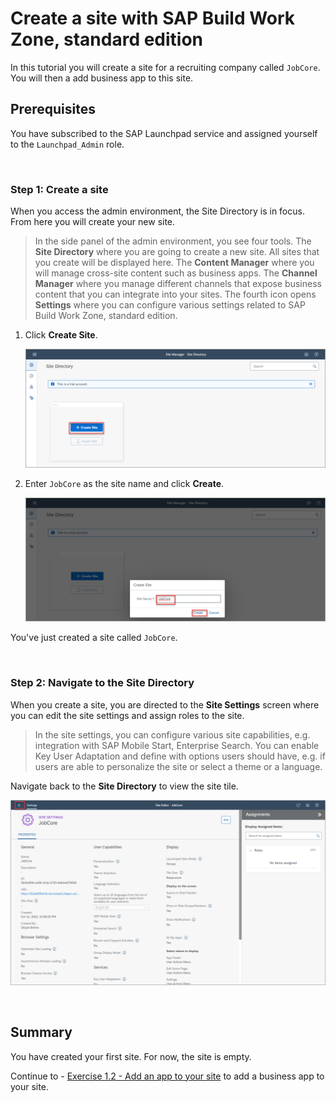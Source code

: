 
# Create a site with SAP Build Work Zone, standard edition

In this tutorial you will create a site for a recruiting company called `JobCore`. You will then a add business app to this site.

## Prerequisites
You have subscribed to the SAP Launchpad service and assigned yourself to the `Launchpad_Admin` role.

<br>

### Step 1: Create a site

When you access the admin environment, the Site Directory is in focus. From here you will create your new site.

> In the side panel of the admin environment, you see four tools. The **Site Directory** where you are going to create a new site. All sites that you create will be displayed here. The **Content Manager** where you will manage cross-site content such as business apps. The **Channel Manager** where you manage different channels that expose business content that you can integrate into your sites. The fourth icon opens **Settings** where you can configure various settings related to SAP Build Work Zone, standard edition.


1. Click **Create Site**.

    ![Create site](../ex1.2/images/1a-create-new-site.png)

2. Enter `JobCore` as the site name and click **Create**.

    ![Name site](../ex1.2/images//2a-name-site.png)

You've just created a site called `JobCore`.

<br>

### Step 2: Navigate to the Site Directory

When you create a site, you are directed to the **Site Settings** screen where you can edit the site settings and assign roles to the site. 

> In the site settings, you can configure various site capabilities, e.g. integration with SAP Mobile Start, Enterprise Search. You can enable Key User Adaptation and define with options users should have, e.g. if users are able to personalize the site or select a theme or a language.

Navigate back to the **Site Directory** to view the site tile.

  ![Navigate to site directory](../ex1.2/images//3a-to-site-directory.png)

<br>

## Summary

You have created your first site. For now, the site is empty.

Continue to - [Exercise 1.2 - Add an app to your site](../ex1.2/README.md) to add a business app to your site.



